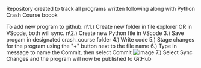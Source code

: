 Repository created to track all programs written following along with Python Crash Course boook

To add new program to github:
n\1.) Create new folder in file explorer OR in VScode, both will sync.
n\2.) Create new Python file in VScode
3.) Save progam in designated crash_course folder
4.) Write code
5.) Stage changes for the program using the "+" button next to the file name
6.) Type in message to name the Commit, then select Commit  ![image](https://github.com/CalvinAC/big_main_repo/assets/69804983/561b4bf3-625e-4ccd-8632-33e9a80be025)
7.) Select Sync Changes and the program will now be published to GitHub
